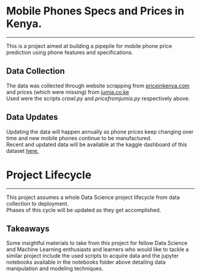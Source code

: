 # Mobile Phones Specs and Prices in Kenya.

-----
This is a project aimed at building a pipepile for mobile phone price prediction using phone features and specifications.

## Data Collection
The data was collected through website scrapping from [priceinkenya.com](www.priceinkenya.com) and prices (which were missing) from [jumia.co.ke](www.jumia.co.ke)  
Used were the scripts *crawl.py* and *pricefromjumia.py* respectively above.

## Data Updates
Updating the data will happen annually as phone prices keep changing over time and new mobile phones continue to be manufactured.  
Recent and updated data will be available at the kaggle dashboard of this dataset [here.](https://www.kaggle.com/lyraxvinns/mobile-phones-specifications-and-prices-in-kenya)

# Project Lifecycle

-----
This project assumes a whole Data Science project lifecycle from data collection to deployment.  
Phases of this cycle will be updated as they get accomplished.

## Takeaways
Some insightful materials to take from this project for fellow Data Science and Machine Learning enthusiasts and learners who would like to tackle a similar project include the used scripts to acquire data and the jupyter notebooks available in the notebooks folder above detailing data manipulation and modeling techniques.  
